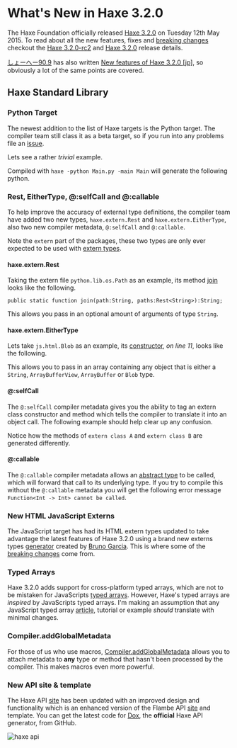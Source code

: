 [_template]: ../templates/roundup.html
[date]: / "2015-05-14 10:31:00"
[modified]: / "2015-05-19 16:55:00"
[published]: / "2015-05-19 12:12:00"
[“”]: a ""
# What's New in Haxe 3.2.0

The Haxe Foundation officially released [Haxe 3.2.0][l2] on Tuesday 12th May 2015.
To read about all the new features, fixes and [breaking changes][l9] checkout
the [Haxe 3.2.0-rc2][l1] and [Haxe 3.2.0][l2] release details.

[しょーへー90.9][tw1] has also written [New features of Haxe 3.2.0 [jp]][l4], so obviously a lot of the same points are covered.

## Haxe Standard Library

### Python Target

The newest addition to the list of Haxe targets is the Python target. The
compiler team still class it as a beta target, so if you run into any
problems file an [issue][l3].

Lets see a rather _trivial_ example.

<script src="https://gist.github.com/skial/8eb8fad01a4361b9db79.js?file=Main.hx#file-main-hx-L6"></script>

Compiled with `haxe -python Main.py -main Main` will generate the following python.

<script src="https://gist.github.com/skial/8eb8fad01a4361b9db79.js?file=Main.py"></script>

### Rest, EitherType, @:selfCall and @:callable

To help improve the accuracy of external type definitions, the compiler team have added two new types, `haxe.extern.Rest` and `haxe.extern.EitherType`, also two new compiler metadata, `@:selfCall` and `@:callable`.

Note the `extern` part of the packages, these two types are only ever expected to be used with [extern types][l5].

#### haxe.extern.Rest

Taking the extern file `python.lib.os.Path` as an example, its method [join][l6]
looks like the following. 

```
public static function join(path:String, paths:Rest<String>):String;
```

This allows you pass in an optional amount of arguments of type `String`.

<script src="https://gist.github.com/skial/4c0f847dbf454f4ba605.js"></script>

#### haxe.extern.EitherType

Lets take `js.html.Blob` as an example, its [constructor][l7], _on line 11_, looks like the following.

<script src="https://gist.github.com/skial/123a543d44928b52197c.js"></script>

This allows you to pass in an array containing any object that is either a `String`,
`ArrayBufferView`, `ArrayBuffer` or `Blob` type.

<script src="https://gist.github.com/skial/588dee9226301e9f8ab1.js"></script>

#### @:selfCall

The `@:selfCall` compiler metadata gives you the ability to tag an extern
class constructor and method which tells the compiler to translate it into an object call. The following example should help clear up any confusion.

<script src="https://gist.github.com/skial/a1fc270e84babb0af500.js?file=Main.hx"></script>
<script src="https://gist.github.com/skial/a1fc270e84babb0af500.js?file=build.hxml"></script>

Notice how the methods of `extern class A` and `extern class B` are generated differently.

<script src="https://gist.github.com/skial/a1fc270e84babb0af500.js?file=Main.js"></script>

#### @:callable

The `@:callable` compiler metadata allows an [abstract type][l16] to be called,
which will forward that call to its underlying type. If you try to compile this without the `@:callable` metadata you will get the following error message `Function<Int -> Int> cannot be called`.

<script src="https://gist.github.com/skial/a041c0b91cc8b0c3bb0c.js"></script>

### New HTML JavaScript Externs

The JavaScript target has had its HTML extern types updated to take advantage the latest features of Haxe 3.2.0 using a brand new externs types [generator][l8] created
by [Bruno Garcia][gh1]. This is where some of the [breaking changes][l9] come
from.

### Typed Arrays

Haxe 3.2.0 adds support for cross-platform typed arrays, which are not to be 
mistaken for JavaScripts [typed arrays][l10]. However, Haxe's typed arrays are _inspired_ by JavaScripts typed arrays. I'm making an assumption that any JavaScript
typed array [article][l15], tutorial or example _should_ translate with minimal changes.

### Compiler.addGlobalMetadata

For those of us who use macros, [Compiler.addGlobalMetadata][l11] allows you to attach metadata to **any** type or method that hasn't been processed by the compiler. This makes macros even more powerful.

### New API site & template

The Haxe API [site][l12] has been updated with an improved design and functionality
which is an enhanced version of the Flambe API [site][l13] and template. You can
get the latest code for [Dox][l14], the **official** Haxe API generator, from GitHub.

![haxe api](/img/releases/3.2.0/api.jpg "Haxe 3.2.0 API Documentation design update")

[tw1]: https://twitter.com/shohei909 "@shohei909"
	
[gh1]: https://github.com/aduros "@aduros"

[l16]: http://haxe.org/manual/types-abstract.html "Haxe.org on Abstract Types"
[l15]: http://www.html5rocks.com/en/tutorials/webgl/typed_arrays/ "Typed Arrays on HTML5 Rocks"
[l14]: https://github.com/dpeek/dox "Dox on GitHub"
[l13]: https://aduros.com/flambe/api/ "Flambe API Documentation"
[l12]: http://api.haxe.org "Haxe API Documentation"
[l11]: http://api.haxe.org/haxe/macro/Compiler.html#addGlobalMetadata "Api.Haxe.org - Compiler.addGlobalMetadata"
[l10]: https://developer.mozilla.org/en-US/docs/Web/JavaScript/Typed_arrays "JavaScript Typed Arrays"
[l9]: https://github.com/HaxeFoundation/haxe/wiki/Breaking-changes-in-Haxe-3.2.0 "Haxe 3.2.0 Breaking Changes on GitHub"
[l8]: https://github.com/HaxeFoundation/html-externs "Haxe HTML JavaScript extern type generator on GitHub"
[l7]: https://github.com/HaxeFoundation/haxe/blob/a595b0406ca8d601ccec49044e76b3f91d487edd/std/js/html/Blob.hx#L35 "Haxe Extern JavaScript new Blob"
[l6]: https://github.com/HaxeFoundation/haxe/blob/a595b0406ca8d601ccec49044e76b3f91d487edd/std/python/lib/os/Path.hx#L67 "Haxe Extern Python Path.join"
[l5]: http://haxe.org/manual/lf-externs.html "Haxe Externs"
[l4]: http://qiita.com/shohei909/items/4c2125a6ff065d9cc65f "New Features of Haxe 3.2.0"
[l3]: https://github.com/HaxeFoundation/haxe/issues "Haxe Issues on GitHub"
[l2]: http://haxe.org/download/version/3.2.0/ "Haxe 3.2.0 release details"
[l1]: http://haxe.org/download/version/3.2.0-rc.2/ "Haxe 3.2.0-rc2 release details"